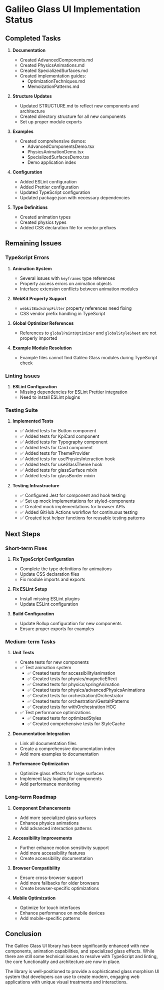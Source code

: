 # Galileo Glass UI Implementation Status

## Completed Tasks

1. **Documentation**
   - Created AdvancedComponents.md
   - Created PhysicsAnimations.md
   - Created SpecializedSurfaces.md
   - Created implementation guides:
     - OptimizationTechniques.md
     - MemoizationPatterns.md

2. **Structure Updates**
   - Updated STRUCTURE.md to reflect new components and architecture
   - Created directory structure for all new components
   - Set up proper module exports

3. **Examples**
   - Created comprehensive demos:
     - AdvancedComponentsDemo.tsx
     - PhysicsAnimationDemo.tsx
     - SpecializedSurfacesDemo.tsx
     - Demo application index

4. **Configuration**
   - Added ESLint configuration
   - Added Prettier configuration
   - Updated TypeScript configuration
   - Updated package.json with necessary dependencies

5. **Type Definitions**
   - Created animation types
   - Created physics types
   - Added CSS declaration file for vendor prefixes

## Remaining Issues

### TypeScript Errors

1. **Animation System**
   - Several issues with `keyframes` type references
   - Property access errors on animation objects
   - Interface extension conflicts between animation modules

2. **WebKit Property Support**
   - `webkitBackdropFilter` property references need fixing
   - CSS vendor prefix handling in TypeScript

3. **Global Optimizer References**
   - References to `globalPaintOptimizer` and `globalStyleSheet` are not properly imported

4. **Example Module Resolution**
   - Example files cannot find Galileo Glass modules during TypeScript check

### Linting Issues

1. **ESLint Configuration**
   - Missing dependencies for ESLint Prettier integration
   - Need to install ESLint plugins

### Testing Suite

1. **Implemented Tests**
   - ✅ Added tests for Button component
   - ✅ Added tests for KpiCard component
   - ✅ Added tests for Typography component
   - ✅ Added tests for Card component
   - ✅ Added tests for ThemeProvider
   - ✅ Added tests for usePhysicsInteraction hook
   - ✅ Added tests for useGlassTheme hook
   - ✅ Added tests for glassSurface mixin
   - ✅ Added tests for glassBorder mixin

2. **Testing Infrastructure**
   - ✅ Configured Jest for component and hook testing
   - ✅ Set up mock implementations for styled-components
   - ✅ Created mock implementations for browser APIs
   - ✅ Added GitHub Actions workflow for continuous testing
   - ✅ Created test helper functions for reusable testing patterns

## Next Steps

### Short-term Fixes

1. **Fix TypeScript Configuration**
   - Complete the type definitions for animations
   - Update CSS declaration files
   - Fix module imports and exports

2. **Fix ESLint Setup**
   - Install missing ESLint plugins
   - Update ESLint configuration

3. **Build Configuration**
   - Update Rollup configuration for new components
   - Ensure proper exports for examples

### Medium-term Tasks

1. **Unit Tests**
   - Create tests for new components
   - ✅ Test animation system
     - ✅ Created tests for accessibility/animation
     - ✅ Created tests for physics/magneticEffect
     - ✅ Created tests for physics/springAnimation
     - ✅ Created tests for physics/advancedPhysicsAnimations
     - ✅ Created tests for orchestration/Orchestrator
     - ✅ Created tests for orchestration/GestaltPatterns
     - ✅ Created tests for withOrchestration HOC
   - ✅ Test performance optimizations
     - ✅ Created tests for optimizedStyles
     - ✅ Created comprehensive tests for StyleCache

2. **Documentation Integration**
   - Link all documentation files
   - Create a comprehensive documentation index
   - Add more examples to documentation

3. **Performance Optimization**
   - Optimize glass effects for large surfaces
   - Implement lazy loading for components
   - Add performance monitoring

### Long-term Roadmap

1. **Component Enhancements**
   - Add more specialized glass surfaces
   - Enhance physics animations
   - Add advanced interaction patterns

2. **Accessibility Improvements**
   - Further enhance motion sensitivity support
   - Add more accessibility features
   - Create accessibility documentation

3. **Browser Compatibility**
   - Ensure cross-browser support
   - Add more fallbacks for older browsers
   - Create browser-specific optimizations

4. **Mobile Optimization**
   - Optimize for touch interfaces
   - Enhance performance on mobile devices
   - Add mobile-specific patterns

## Conclusion

The Galileo Glass UI library has been significantly enhanced with new components, animation capabilities, and specialized glass effects. While there are still some technical issues to resolve with TypeScript and linting, the core functionality and architecture are now in place. 

The library is well-positioned to provide a sophisticated glass morphism UI system that developers can use to create modern, engaging web applications with unique visual treatments and interactions.